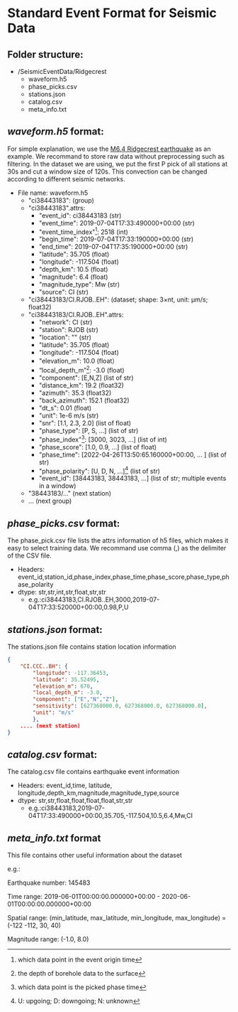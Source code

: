 # Standard Event Format for Seismic Data



## Folder structure: 

- /SeismicEventData/Ridgecrest
	- waveform.h5
	- phase_picks.csv
	- stations.json
	- catalog.csv
	- meta_info.txt

## *waveform.h5* format:

For simple explanation, we use the [M6.4 Ridgecrest earthquake](https://earthquake.usgs.gov/earthquakes/eventpage/ci38443183/executive) as an example. We recommand to store raw data without preprocessing such as filtering. In the dataset we are using, we put the first P pick of all stations at 30s and cut a window size of 120s. This convection can be changed according to different seismic networks.

- File name: waveform.h5
	- "ci38443183": (group)
	- "ci38443183".attrs:
		- "event_id": ci38443183 (str)
		- "event_time": 2019-07-04T17:33:490000+00:00 (str)
		- "event_time_index"[^1]: 2518 (int)
		- "begin_time": 2019-07-04T17:33:190000+00:00 (str)
		- "end_time": 2019-07-04T17:35:190000+00:00 (str)
		- "latitude": 35.705 (float)
		- "longitude": -117.504 (float)
		- "depth_km": 10.5 (float)
		- "magnitude": 6.4 (float)
		- "magnitude_type": Mw (str)
		- "source": CI (str)
	- "ci38443183/CI.RJOB..EH":  (dataset; shape: 3$\times$nt, unit: μm/s; float32)
	- "ci38443183/CI.RJOB..EH".attrs: 
		- "network": CI (str)
		- "station": RJOB (str)
		- "location": "" (str)
		- "latitude": 35.705 (float)
		- "longitude": -117.504 (float)
		- "elevation_m": 10.0 (float）
		- “local_depth_m”[^2]: -3.0 (float)
		- "component": [E,N,Z] (list of str)
		- "distance_km": 19.2 (float32)
		- "azimuth": 35.3 (float32)
		- "back_azimuth": 152.1 (float32)
		- "dt_s": 0.01 (float)
		- "unit": 1e-6 m/s (str)
		- "snr": [1.1, 2.3, 2.0] (list of float)
		- "phase_type": [P, S, …] (list of str)
		- "phase_index"[^3]: [3000, 3023, …] (list of int)
		- "phase_score": [1.0, 0.9, …] (list of float)
		- "phase_time": [2022-04-26T13:50:65.160000+00:00, … ] (list of str)
		- "phase_polarity": [U, D, N, …][^4] (list of str)
		- "event_id": [38443183, 38443183, ...] (list of str; multiple events in a window)
	- "38443183/..." (next station)
	- ... (next group)
	
[^1]: which data point in the event origin time
[^2]: the depth of borehole data to the surface
[^3]: which data point is the picked phase time
[^4]: U: upgoing; D: downgoing; N: unknown

## *phase_picks.csv* format:

The phase_pick.csv file lists the attrs information of h5 files, which makes it easy to select training data. We recommand use comma (,) as the delimiter of the CSV file. 

- Headers: event_id,station_id,phase_index,phase_time,phase_score,phase_type,phase_polarity
- dtype: str,str,int,str,float,str,str
  - e.g.:ci38443183,CI.RJOB..EH,3000,2019-07-04T17:33:520000+00:00,0.98,P,U

## *stations.json* format:

The stations.json file contains station location information

```json
{
	"CI.CCC..BH": {
		"longitude": -117.36453,
		"latitude": 35.52495,
		"elevation_m": 670,
		"local_depth_m": -3.0,
		"component": ["E","N","Z"],
		"sensitivity": [627368000.0, 627368000.0, 627368000.0],
		"unit": "m/s"
		},
	.... (next station)
}
```

## *catalog.csv* format:

The catalog.csv file contains earthquake event information

- Headers: event_id,time, latitude, longitude,depth_km,magnitude,magnitude_type,source
- dtype: str,str,float,float,float,float,str,str
  - e.g.:ci38443183,2019-07-04T17:33:490000+00:00,35.705,-117.504,10.5,6.4,Mw,CI

## *meta_info.txt* format

This file contains other useful information about the dataset

e.g.:

Earthquake number: 145483

Time range: 2019-06-01T00:00:00.000000+00:00 - 2020-06-01T00:00:00.000000+00:00

Spatial range: (min_latitude, max_latitude, min_longitude, max_longitude) = (-122 -112, 30, 40)

Magnitude range: (-1.0, 8.0)

